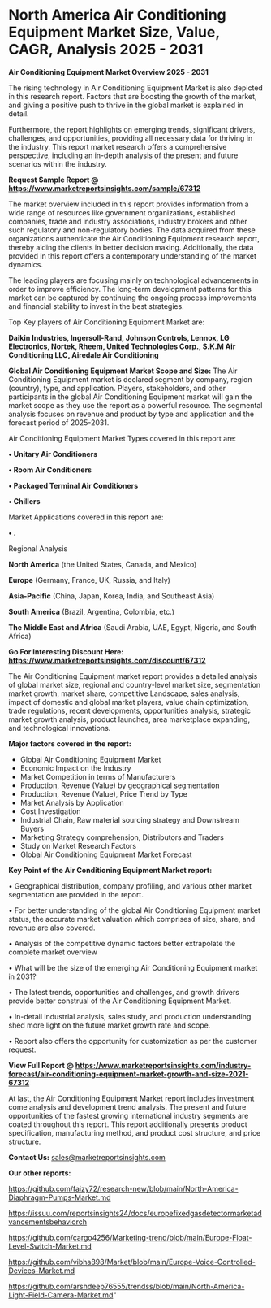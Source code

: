 # North America Air Conditioning Equipment Market Size, Value, CAGR, Analysis 2025 - 2031

<Strong> Air Conditioning Equipment Market Overview 2025 - 2031</strong>

The rising technology in Air Conditioning Equipment Market is also depicted in this research report. Factors that are boosting the growth of the market, and giving a positive push to thrive in the global market is explained in detail.

Furthermore, the report highlights on emerging trends, significant drivers, challenges, and opportunities, providing all necessary data for thriving in the industry. This report market research offers a comprehensive perspective, including an in-depth analysis of the present and future scenarios within the industry.

<strong>Request Sample Report @ <a href=https://www.marketreportsinsights.com/sample/67312>https://www.marketreportsinsights.com/sample/67312</a></strong>

The market overview included in this report provides information from a wide range of resources like government organizations, established companies, trade and industry associations, industry brokers and other such regulatory and non-regulatory bodies. The data acquired from these organizations authenticate the Air Conditioning Equipment research report, thereby aiding the clients in better decision making. Additionally, the data provided in this report offers a contemporary understanding of the market dynamics.

The leading players are focusing mainly on technological advancements in order to improve efficiency. The long-term development patterns for this market can be captured by continuing the ongoing process improvements and financial stability to invest in the best strategies.

Top Key players of Air Conditioning Equipment Market are:

<strong>Daikin Industries, Ingersoll-Rand, Johnson Controls, Lennox, LG Electronics, Nortek, Rheem, United Technologies Corp., S.K.M Air Conditioning LLC, Airedale Air Conditioning</strong>

<strong><b>Global Air Conditioning Equipment Market Scope and Size:</b></strong>
The Air Conditioning Equipment market is declared segment by company, region (country), type, and application. Players, stakeholders, and other participants in the global Air Conditioning Equipment market will gain the market scope as they use the report as a powerful resource. The segmental analysis focuses on revenue and product by type and application and the forecast period of 2025-2031.

Air Conditioning Equipment Market Types covered in this report are:

<strong>• Unitary Air Conditioners

• Room Air Conditioners

• Packaged Terminal Air Conditioners

• Chillers</strong>

Market Applications covered in this report are:

<strong>• .</strong> 

Regional Analysis

<strong>North America</strong> (the United States, Canada, and Mexico)

<strong>Europe</strong> (Germany, France, UK, Russia, and Italy)

<strong>Asia-Pacific</strong> (China, Japan, Korea, India, and Southeast Asia)

<strong>South America</strong> (Brazil, Argentina, Colombia, etc.)

<strong>The Middle East and Africa</strong> (Saudi Arabia, UAE, Egypt, Nigeria, and South Africa)

<strong>Go For Interesting Discount Here: <a href=https://www.marketreportsinsights.com/discount/67312>https://www.marketreportsinsights.com/discount/67312</a></strong>

The Air Conditioning Equipment market report provides a detailed analysis of global market size, regional and country-level market size, segmentation market growth, market share, competitive Landscape, sales analysis, impact of domestic and global market players, value chain optimization, trade regulations, recent developments, opportunities analysis, strategic market growth analysis, product launches, area marketplace expanding, and technological innovations.

<strong><b>Major factors covered in the report:</b></strong>
<ul>
  <li>Global Air Conditioning Equipment Market </li>
  <li>Economic Impact on the Industry</li>
  <li>Market Competition in terms of Manufacturers</li>
  <li>Production, Revenue (Value) by geographical segmentation</li>
  <li>Production, Revenue (Value), Price Trend by Type</li>
  <li>Market Analysis by Application</li>
  <li>Cost Investigation</li>
  <li>Industrial Chain, Raw material sourcing strategy and Downstream Buyers</li>
  <li>Marketing Strategy comprehension, Distributors and Traders</li>
  <li>Study on Market Research Factors</li>
  <li>Global Air Conditioning Equipment Market Forecast</li>
</ul>

<strong><b>Key Point of the Air Conditioning Equipment Market report:</b></strong>

• Geographical distribution, company profiling, and various other market segmentation are provided in the report.

• For better understanding of the global Air Conditioning Equipment market status, the accurate market valuation which comprises of size, share, and revenue are also covered.

• Analysis of the competitive dynamic factors better extrapolate the complete market overview

• What will be the size of the emerging Air Conditioning Equipment market in 2031?

• The latest trends, opportunities and challenges, and growth drivers provide better construal of the Air Conditioning Equipment Market.

• In-detail industrial analysis, sales study, and production understanding shed more light on the future market growth rate and scope.

• Report also offers the opportunity for customization as per the customer request.

<strong><b>View Full Report @ <a href=https://www.marketreportsinsights.com/industry-forecast/air-conditioning-equipment-market-growth-and-size-2021-67312>https://www.marketreportsinsights.com/industry-forecast/air-conditioning-equipment-market-growth-and-size-2021-67312</a></b></strong>


At last, the Air Conditioning Equipment Market report includes investment come analysis and development trend analysis. The present and future opportunities of the fastest growing international industry segments are coated throughout this report. This report additionally presents product specification, manufacturing method, and product cost structure, and price structure.

<strong>Contact Us:</strong>
sales@marketreportsinsights.com

<strong>Our other reports:</strong>

<a href=https://github.com/faizy72/research-new/blob/main/North-America-Diaphragm-Pumps-Market.md>https://github.com/faizy72/research-new/blob/main/North-America-Diaphragm-Pumps-Market.md</a>

<a href=https://issuu.com/reportsinsights24/docs/europefixedgasdetectormarketadvancementsbehaviorch>https://issuu.com/reportsinsights24/docs/europefixedgasdetectormarketadvancementsbehaviorch</a>

<a href=https://github.com/cargo4256/Marketing-trend/blob/main/Europe-Float-Level-Switch-Market.md>https://github.com/cargo4256/Marketing-trend/blob/main/Europe-Float-Level-Switch-Market.md</a>

<a href=https://github.com/vibha898/Market/blob/main/Europe-Voice-Controlled-Devices-Market.md>https://github.com/vibha898/Market/blob/main/Europe-Voice-Controlled-Devices-Market.md</a>

<a href=https://github.com/arshdeep76555/trendss/blob/main/North-America-Light-Field-Camera-Market.md>https://github.com/arshdeep76555/trendss/blob/main/North-America-Light-Field-Camera-Market.md</a>"
